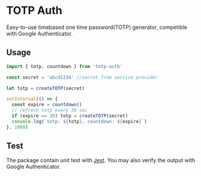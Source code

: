 # TOTP Auth

Easy-to-use timebased one time password(TOTP) generator, competible with Google Authenticator.

## Usage

```js
import { totp, countdown } from 'totp-auth'

const secret = 'abcd1234' //secret from service provider

let totp = createTOTP(secret)

setInterval(() => {
  const expire = countdown()
  // refresh totp every 30 sec
  if (expire == 30) totp = createTOTP(secret)
  console.log(`totp: ${totp}, countdown: ${expire}`)
}, 1000)
```

## Test

The package contain unit test with [Jest](https://jestjs.io/). You may also verify the output with Google Authenticator.

